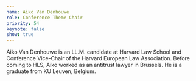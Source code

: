 ```yaml
---
name: Aiko Van Denhouwe
role: Conference Theme Chair
priority: 54
keynote: false
show: true
---
```


Aiko Van Denhouwe is an LL.M. candidate at Harvard Law School and Conference Vice-Chair of the Harvard European Law Association. Before coming to HLS, Aiko worked as an antitrust lawyer in Brussels. He is a graduate from KU Leuven, Belgium.
